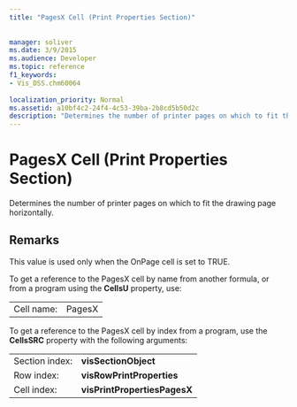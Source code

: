 ```yaml
---
title: "PagesX Cell (Print Properties Section)"
 
 
manager: soliver
ms.date: 3/9/2015
ms.audience: Developer
ms.topic: reference
f1_keywords:
- Vis_DSS.chm60064
 
localization_priority: Normal
ms.assetid: a10bf4c2-24f4-4c53-39ba-2b8cd5b50d2c
description: "Determines the number of printer pages on which to fit the drawing page horizontally."
---
```


# PagesX Cell (Print Properties Section)

Determines the number of printer pages on which to fit the drawing page horizontally. 
  
## Remarks

This value is used only when the OnPage cell is set to TRUE. 
  
To get a reference to the PagesX cell by name from another formula, or from a program using the **CellsU** property, use: 
  
|||
|:-----|:-----|
| Cell name:  <br/> | PagesX  <br/> |
   
To get a reference to the PagesX cell by index from a program, use the **CellsSRC** property with the following arguments: 
  
|||
|:-----|:-----|
| Section index:  <br/> |**visSectionObject** <br/> |
| Row index:  <br/> |**visRowPrintProperties** <br/> |
| Cell index:  <br/> |**visPrintPropertiesPagesX** <br/> |
   

